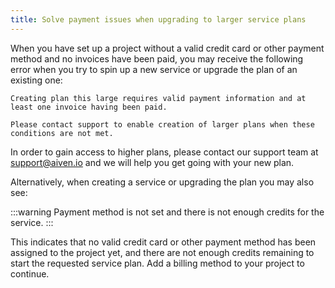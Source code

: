 ```yaml
---
title: Solve payment issues when upgrading to larger service plans
---
```


When you have set up a project without a valid credit card or other
payment method and no invoices have been paid, you may receive the
following error when you try to spin up a new service or upgrade the
plan of an existing one:

``` text
Creating plan this large requires valid payment information and at least one invoice having been paid.

Please contact support to enable creation of larger plans when these conditions are not met.
```

In order to gain access to higher plans, please contact our support team
at [support@aiven.io](mailto:support@aiven.io) and we will help you get going with your new plan.

Alternatively, when creating a service or upgrading the plan you may
also see:

:::warning
Payment method is not set and there is not enough credits for the
service.
:::

This indicates that no valid credit card or other payment method has
been assigned to the project yet, and there are not enough credits
remaining to start the requested service plan. Add a billing method to
your project to continue.
